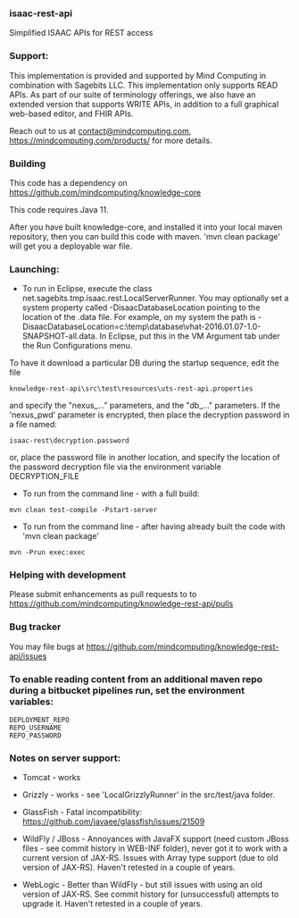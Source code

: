 ### isaac-rest-api 

Simplified ISAAC APIs for REST access

### Support:
This implementation is provided and supported by Mind Computing in combination with Sagebits LLC.
This implementation only supports READ APIs.
As part of our suite of terminology offerings, we also have an extended version that supports WRITE APIs, in addition 
to a full graphical web-based editor, and FHIR APIs.

Reach out to us at contact@mindcomputing.com, https://mindcomputing.com/products/ for more details.

### Building
This code has a dependency on https://github.com/mindcomputing/knowledge-core

This code requires Java 11.

After you have built knowledge-core, and installed it into your local maven repository, then you can build this code with maven.  'mvn clean package' will get you a 
deployable war file.

### Launching:
- To run in Eclipse, execute the class net.sagebits.tmp.isaac.rest.LocalServerRunner.  You may optionally set a system property called -DisaacDatabaseLocation pointing 
to the location of the .data file. For example, on my system the path is -DisaacDatabaseLocation=c:\temp\database\vhat-2016.01.07-1.0-SNAPSHOT-all.data. 
In Eclipse, put this in the VM Argument tab under the Run Configurations menu.

To have it download a particular DB during the startup sequence, edit the file
```
knowledge-rest-api\src\test\resources\uts-rest-api.properties
```
and specify the "nexus_..." parameters, and the "db_..." parameters.  If the 'nexus_pwd' parameter is encrypted, then place the decryption password in a file named:
```
isaac-rest\decryption.password
```
or, place the password file in another location, and specify the location of the password decryption file via the environment variable DECRYPTION_FILE


- To run from the command line - with a full build:
```
mvn clean test-compile -Pstart-server
```
- To run from the command line - after having already built the code with 'mvn clean package'
```
mvn -Prun exec:exec
```

### Helping with development
Please submit enhancements as pull requests to to https://github.com/mindcomputing/knowledge-rest-api/pulls

### Bug tracker
You may file bugs at https://github.com/mindcomputing/knowledge-rest-api/issues

### To enable reading content from an additional maven repo during a bitbucket pipelines run, set the environment variables:
```
DEPLOYMENT_REPO
REPO_USERNAME
REPO_PASSWORD
```

### Notes on server support:

- Tomcat - works

- Grizzly - works - see 'LocalGrizzlyRunner' in the src/test/java folder.

- GlassFish - Fatal incompatibility: https://github.com/javaee/glassfish/issues/21509

- WildFly / JBoss - Annoyances with JavaFX support (need custom JBoss files - see commit history in WEB-INF folder), never got it to work 
with a current version of JAX-RS.  Issues with Array type support (due to old version of JAX-RS).  Haven't retested in a couple of years.

- WebLogic - Better than WildFly - but still issues with using an old version of JAX-RS.  See commit history for (unsuccessful) attempts
to upgrade it.  Haven't retested in a couple of years.
